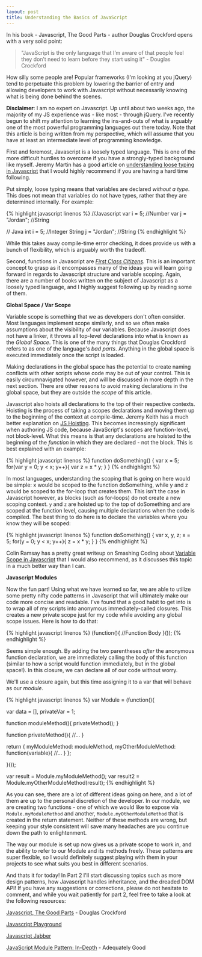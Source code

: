 ```yaml
---
layout: post
title: Understanding the Basics of JavaScript
---
```


In his book - Javascript, The Good Parts - author Douglas Crockford opens with a very solid point:

> "JavaScript is the only language that I’m aware of that people feel they don’t need to learn before they start using it" - Douglas Crockford

How silly some people are! Popular frameworks (I'm looking at you jQuery) tend to perpetuate this problem by lowering the barrier of entry and allowing developers to work with Javascript without necessarily knowing what is being done behind the scenes.

**Disclaimer**: I am no expert on Javascript. Up until about two weeks ago, the majority of my JS experience was - like most - through jQuery. I've recently begun to shift my attention to learning the ins-and-outs of what is arguably one of the most powerful programming languages out there today. Note that this article is being written from my perspective, which will assume that you have at least an intermediate level of programming knowledge.

First and foremost, Javascript is a loosely typed language. This is one of the more difficult hurdles to overcome if you have a strongly-typed background like myself. Jeremy Martin has a good article on [understanding loose typing in Javascript](http://blog.jeremymartin.name/2008/03/understanding-loose-typing-in.html) that I would highly recommend if you are having a hard time following. 

Put simply, loose typing means that variables are declared _without a type_. This does not mean that variables do not have types, rather that they are determined internally. For example:

{% highlight javascript linenos %}
//Javascript
var i = 5; //Number
var j = "Jordan"; //String

// Java
int i = 5; //Integer
String j = "Jordan"; //String
{% endhighlight %}

While this takes away compile-time error checking, it does provide us with a bunch of flexibility, which is arguably worth the tradeoff.

Second, functions in Javascript are _[First Class Citizens](http://en.wikipedia.org/wiki/First-class_function)._ This is an important concept to grasp as it encompasses many of the ideas you will learn going forward in regards to Javascript structure and variable scoping. Again, there are a number of books written on the subject of Javascript as a loosely typed language, and I highly suggest following up by reading some of them.

**Global Space / Var Scope**

Variable scope is something that we as developers don't often consider. Most languages implement scope similarly, and so we often make assumptions about the visibility of our variables. Because Javascript does not have a linker, it throws all top-level declarations into what is known as the _Global Space_. This is one of the many things that Douglas Crockford refers to as one of the language's _bad parts_. Anything in the global space is executed immediately once the script is loaded.

Making declarations in the global space has the potential to create naming conflicts with other scripts whose code may be out of your control. This is easily circumnavigated however, and will be discussed in more depth in the next section. There are other reasons to avoid making declarations in the global space, but they are outside the _scope_ of this article.

Javascript also hoists all declarations to the top of their respective contexts. Hoisting is the process of taking a scopes declarations and moving them up to the beginning of the context at compile-time. Jeremy Keith has a much better explanation on [JS Hoisting](http://net.tutsplus.com/tutorials/javascript-ajax/quick-tip-javascript-hoisting-explained/). This becomes increasingly significant when authoring JS code, because JavaScript's scopes are function-level, not block-level. What this means is that any declarations are hoisted to the beginning of the _function_ in which they are declared - not the block. This is best explained with an example:

{% highlight javascript linenos %}
function doSomething() {
var x = 5;
for(var y = 0; y < x; y++){
    var z = x * y;
}
}
{% endhighlight %}

In most languages, understanding the scoping that is going on here would be simple: x would be scoped to the function doSomething, while y and z would be scoped to the for-loop that creates them. This isn't the case in Javascript however, as blocks (such as for-loops) do not create a new scoping context. `y` and `z` are hoisted up to the top of doSomething and are scoped at the function level, causing multiple declarations when the code is compiled. The best thing to do here is to declare the variables where you know they will be scoped:

{% highlight javascript linenos %}
function doSomething() {
var x,
    y,
    z;
x = 5;
for(y = 0; y < x; y++){
    z = x * y;
}
}
{% endhighlight %}

Colin Ramsay has a pretty great writeup on Smashing Coding about [Variable Scope in Javascript](http://coding.smashingmagazine.com/2009/08/01/what-you-need-to-know-about-javascript-scope/) that I would also recommend, as it discusses this topic in a much better way than I can.

**Javascript Modules**

Now the fun part! Using what we have learned so far, we are able to utilize some pretty nifty code patterns in Javascript that will ultimately make our code more concise and readable. I've found that a good habit to get into is to wrap all of my scripts into anonymous immediately-called closures. This creates a new private scope just for my code while avoiding any global scope issues. Here is how to do that:

{% highlight javascript linenos %}
(function(){
//Function Body
}());
{% endhighlight %}

Seems simple enough. By adding the two parentheses _after_ the anonymous function declaration, we are immediately calling the body of this function (similar to how a script would function immediately, but in the global space!). In this closure, we can declare all of our code without worry.

We'll use a closure again, but this time assigning it to a var that will behave as our _module_.

{% highlight javascript linenos %}
var Module = (function(){

var data = [],
	privateVar = 1;

function moduleMethod(){
	privateMethod();
}

function privateMethod(){
	//...
}

return {
	myModuleMethod: moduleMethod,
	myOtherModuleMethod: function(variable){
		//...
	}
};

}());

var result = Module.myModuleMethod();
var result2 = Module.myOtherModuleMethod(result);
{% endhighlight %}

As you can see, there are a lot of different ideas going on here, and a lot of them are up to the personal discretion of the developer. In our module, we are creating two functions - one of which we would like to expose via `Module.myModuleMethod` and another, `Module.myOtherModuleMethod` that is created in the return statement. Neither of these methods are wrong, but keeping your style consistent will save many headaches are you continue down the path to enlightenment.

The way our module is set up now gives us a private scope to work in, and the ability to refer to our Module and its methods freely. These patterns are super flexible, so I would definitely suggest playing with them in your projects to see what suits you best in different scenarios.

And thats it for today! In Part 2 I'll start discussing topics such as more design patterns, how Javascript handles inheritance, and the dreaded DOM API! If you have any suggestions or corrections, please do not hesitate to comment, and while you wait patiently for part 2, feel free to take a look at the following resources:

[Javascript, The Good Parts](http://www.amazon.com/JavaScript-Good-Parts-Douglas-Crockford/dp/0596517742) - Douglas Crockford

[Javascript Playground](http://javascriptplayground.com/)

[Javascript Jabber](http://javascriptjabber.com/)

[JavaScript Module Pattern: In-Depth](http://www.adequatelygood.com/JavaScript-Module-Pattern-In-Depth.html) - Adequately Good
